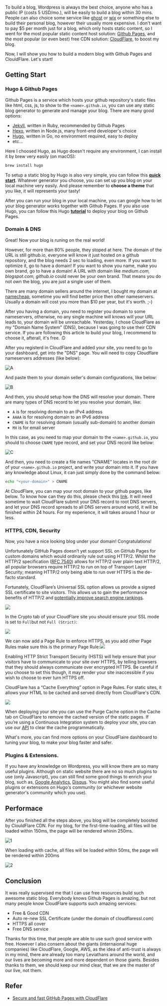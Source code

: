 To build a blog, Wordpress is always the best choice, anyone who has a public IP (costs 5 USD/mo.), will be easily to build a blog within 30 mins. People can also choice some service like [ghost](https://ghost.org/) or [wix](https://www.wix.com/) or something else to build their personal blog, however their usually more expensive. I don't want to pay $5 per month just for a blog, which only hosts static content, so I went for the most popular static content host solution: [Github Pages](https://pages.github.com/), and the most popular (or even best) free CDN solution: [CloudFlare](https://www.cloudflare.com/), to boost my blog. 

Now, I will show you how to build a modern blog with Github Pages and ClouldFlare. Let's start!

## Getting Start

### Hugo & Github Pages

Github Pages is a service which hosts your github repository's static files like html, css, js, to show to the `<name>.github.io`, you can use any static blog generator to generate and manage your blog. There are many good options: 

- [Jekyll](https://jekyllrb.com/), written in Ruby, recommended by Github Pages
- [Hexo](https://hexo.io/), written in Node.js, many front-end developer's choice
- [Hugo](https://gohugo.io/), written in Go, no environment required, easy to deploy
- etc...

Here I choosed Hugo, as Hugo doesn't require any environment, I can install it by brew very easily (on macOS):

```bash
brew install hugo
```

To setup a static blog by Hugo is also very simple, you can follow this **[quick start](https://gohugo.io/getting-started/quick-start/)**. Whatever generator you choose, you can set up you blog on your local machine very easily. And please remember to **choose a theme** that you like, it will represents your tasty!

After you can run your blog in your local machine, you can google how to let your blog generator works together with Github Pages. If you also use Hugo, you can follow this Hugo [**tutorial**](https://gohugo.io/hosting-and-deployment/hosting-on-github/) to deploy your blog on Github Pages.

### Domain & DNS

Great! Now your blog is runing on the real world! 

However, for more than 80% people, they stoped at here. The domain of the URL is still github.io, everyone will know it just hosted on a github repository, and the blog needs 2 sec to loading, even more. If you want to optimize it, go to have a domain! If you want to show you name, make you own brand, go to have a domain! A URL with domain like *medium.com, blogspot.com, github.io* could never be your own brand. That means you do not own the blog, you are just a single user of them.

There are many domain sellers around the internet, I bought my domain at [namecheap](https://www.namecheap.com/), sometime you will find better price then other nameservers. Usually a domain will cost you more than $10 per year, but it's worth. ;-) 

After you having a domain, you need to register you domain to some nameservers, otherwise, no any single machine will knows will your URL leads to, your domain will be unreachable. Yesterday, I chose CloudFlare as my "Domain Name System" (DNS), because I was going to use their CDN service. If you are following this article to build your blog, I recommend to choose it, afterall, it's free. :D

After you registerd in CloudFlare and added your site, you need to go to your dashboard, get into the "DNS" page. You will need to copy Cloudflare nameservers addresses (like below):

![A](https://i.imgur.com/rhvBkzw.png)

And paste them to your domain seller's domain configurations, like below:

![B](https://i.imgur.com/Ov0V7Vj.png)

And then, you should setup how the DNS will resolve your domain. There are many types of DNS record to let you resolve your domain, like:

- `A` is for resolving domain to an IPv4 address
- `AAAA` is for resolving domain to an IPv6 address
- `CNAME` is for resolving domain (usually sub-domain) to another domain
- `MX` is for email server

In this case, as you need to map your domain to the `<name>.github.io`, you should to choose `CNAME` type record, and set your DNS record like below:

![C](https://i.imgur.com/X7b9Msg.png)

And then, you need to create a file names "CNAME" locates in the root dir of your `<name>.github.io` project, and write your domain into it. If you have any knowledge about Linux, it can just simply done by the command below:

```bash
echo "<your-domain>" > CNAME
```

At CloudFlare, you can map your root domain to your github pages, like below. To know how can they do this, please check this [link](https://support.cloudflare.com/hc/en-us/articles/200169056-CNAME-Flattening-RFC-compliant-support-for-CNAME-at-the-root). It will need sometime to wait CloudFlare submit your DNS record to root DNS servers, and let your DNS record   spreads to all DNS servers around world, it will be finished within 24 hours. For my experience, it will takes around 1 hour or less.

### HTTPS, CDN, Security

Now, you have a nice looking blog under your domain! Congratulations!

Unfortunately GitHub Pages doesn’t yet support SSL on GitHub Pages for custom domains which would ordinarily rule out using HTTP/2. Whilst the HTTP/2 specification ([RFC 7540](https://tools.ietf.org/html/rfc7540)) allows for HTTP/2 over plain-text HTTP/2, all popular browsers require HTTP/2 to run on top of Transport Layer Security; meaning HTTP/2 only being able to run over HTTPS is the de-facto standard.

Fortunately, CloudFlare’s Universal SSL option allows us provide a signed SSL certificate to site visitors. This allows us to gain the performance benefits of HTTP/2 and [potentially improve search engine rankings](https://webmasters.googleblog.com/2014/08/https-as-ranking-signal.html).

![](https://blog.cloudflare.com/content/images/2016/06/cloudflare_ssl_modes.png)

In the Crypto tab of your CloudFlare site you should ensure your SSL mode is set to `Full`but not `Full (Strict)`:

![](https://blog.cloudflare.com/content/images/2016/06/T08btVu.png)

We can now add a Page Rule to enforce HTTPS, as you add other Page Rules make sure this is the primary Page Rule:![](https://blog.cloudflare.com/content/images/2016/06/always_use_https_page_rule.png)

Enabling HTTP Strict Transport Security (HSTS) will help ensure that your visitors have to communicate to your site over HTTPS, by telling browsers that they should always communicate over encrypted HTTPS. Be careful if you choose to set this though, it may render your site inaccessible if you wish to choose to ever turn HTTPS off.



CloudFlare has a “Cache Everything” option in Page Rules. For static sites, it allows your HTML to be cached and served directly from CloudFlare's CDN.

![](https://blog.cloudflare.com/content/images/2016/06/PtBIQyF.png)

When deploying your site you can use the Purge Cache option in the Cache tab on CloudFlare to remove the cached version of the static pages. If you’re using a Continuous Integration system to deploy your site, you can use our [API](https://api.cloudflare.com/) to clear the cache programmatically.

What's more, you can find more options on your CloudFlaire dashboard to tuning your blog, to make your blog faster and safer.

### Plugins & Extensions.

If you have any knowledge on Wordpress, you will know there are so many useful plugins. Although on static website there are no so much plugins to use (only Javascript), you can still find some good things to enrich your blog, such as, [Google Analytics](https://analytics.google.com/), [Disqus](https://disqus.com/). You might also find some useful plugins or extensions on Hugo's community (or whichever website generator's community which you use).

## Performace

After you finished all the steps above, you blog will be completely boosted by ClouldFlare CDN. For my blog, for the first-time-loading, all files will be loaded within 150ms, the page will be rendered whinin 250ms.

![1](https://i.imgur.com/QnnPGDB.png)

When loading with cache, all files will be loaded within 50ms, the page will be rendered within 200ms

![2](https://i.imgur.com/YI816p8.png)

## Conclusion

It was really supervised me that I can use free resources build such awesome static blog. Everybody knows Github Pages is amazing, but not many people know CloudFlare supports such amazing services:

- Free & Good CDN
- Auto re-new SSL Certificate (under the domain of cloudflaressl.com)
- HTTPS all cover
- Free DNS service

Thanks for this time, that people are able to use such good service with free. However I also consern about the giants (internaional huge companies) like CloudFlare, Google, AWS, as the idea of anti-trust is always in my mind, there are already too many Leviathans around the world, and our lives are becoming more and more dependent on those giants. Besides thanks to them, we should keep our mind clear, that we are the master of our live, not them.

## Refer

- [Secure and fast GitHub Pages with CloudFlare](https://blog.cloudflare.com/secure-and-fast-github-pages-with-cloudflare/)